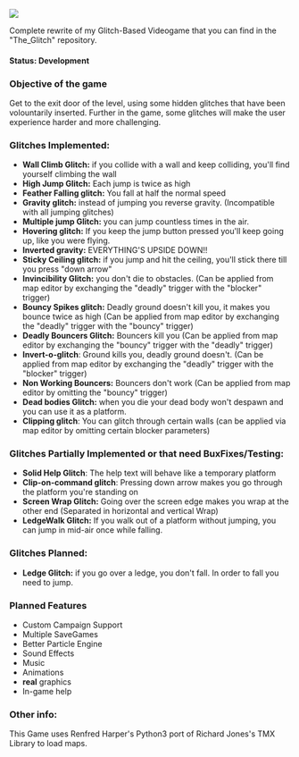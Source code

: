 ![](https://cloud.githubusercontent.com/assets/6682630/10658144/52151062-7894-11e5-8eaa-3bfb5f74cdc7.png)

Complete rewrite of my Glitch-Based Videogame that you can find in the
"The_Glitch" repository.

#### Status: Development

### Objective of the game
Get to the exit door of the level, using some hidden glitches that
have been volountarily inserted.
Further in the game, some glitches will make the user experience harder
and more challenging.

### Glitches Implemented:
- **Wall Climb Glitch:** if you collide with a wall and keep colliding, you'll find yourself climbing the wall
- **High Jump Glitch:** Each jump is twice as high
- **Feather Falling glitch:** You fall at half the normal speed
- **Gravity glitch:** instead of jumping you reverse gravity. (Incompatible with all jumping glitches)
- **Multiple jump Glitch:** you can jump countless times in the air.
- **Hovering glitch:** If you keep the jump button pressed you'll keep going up, like you were flying.
- **Inverted gravity:** EVERYTHING'S UPSIDE DOWN!!
- **Sticky Ceiling glitch:** if you jump and hit the ceiling, you'll stick there till you press "down arrow"
- **Invincibility Glitch:** you don't die to obstacles. (Can be applied from map editor by exchanging the "deadly" trigger with the "blocker" trigger)
- **Bouncy Spikes glitch:** Deadly ground doesn't kill you, it makes you bounce twice as high (Can be applied from map editor by exchanging the "deadly" trigger with the "bouncy" trigger)
- **Deadly Bouncers Glitch:** Bouncers kill you (Can be applied from map editor by exchanging the "bouncy" trigger with the "deadly" trigger)
- **Invert-o-glitch**: Ground kills you, deadly ground doesn't. (Can be applied from map editor by exchanging the "deadly" trigger with the "blocker" trigger)
- **Non Working Bouncers:** Bouncers don't work (Can be applied from map editor by omitting the "bouncy" trigger)
- **Dead bodies Glitch:** when you die your dead body won't despawn and you can use it as a platform.
- **Clipping glitch**: You can glitch through certain walls (can be applied via map editor by omitting certain blocker parameters)


### Glitches Partially Implemented or that need BuxFixes/Testing:
- **Solid Help Glitch**: The help text will behave like a temporary platform
- **Clip-on-command glitch**: Pressing down arrow makes you go through the platform you're standing on
- **Screen Wrap Glitch:** Going over the screen edge makes you wrap at the other end (Separated in horizontal and vertical Wrap)
- **LedgeWalk Glitch:** If you walk out of a platform without jumping, you can jump in mid-air once while falling.


### Glitches Planned:
- **Ledge Glitch:** if you go over a ledge, you don't fall. In order to fall you need to jump.

### Planned Features
- Custom Campaign Support
- Multiple SaveGames
- Better Particle Engine
- Sound Effects
- Music
- Animations
- **real** graphics
- In-game help

### Other info:
This Game uses Renfred Harper's Python3 port of Richard Jones's TMX Library to load maps.
